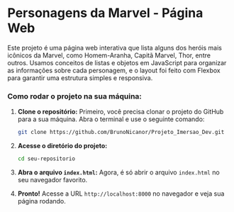 # Personagens da Marvel - Página Web

Este projeto é uma página web interativa que lista alguns dos heróis mais icônicos da Marvel, como Homem-Aranha, Capitã Marvel, Thor, entre outros. Usamos conceitos de listas e objetos em JavaScript para organizar as informações sobre cada personagem, e o layout foi feito com Flexbox para garantir uma estrutura simples e responsiva.

### Como rodar o projeto na sua máquina:

1. **Clone o repositório:**
   Primeiro, você precisa clonar o projeto do GitHub para a sua máquina. Abra o terminal e use o seguinte comando:

   ```bash
   git clone https://github.com/BrunoNicanor/Projeto_Imersao_Dev.git
   ```

2. **Acesse o diretório do projeto:**

   ```bash
   cd seu-repositorio
   ```

3. **Abra o arquivo `index.html`:**
   Agora, é só abrir o arquivo `index.html` no seu navegador favorito. 
   
4. **Pronto!**
   Acesse a URL `http://localhost:8000` no navegador e veja sua página rodando.